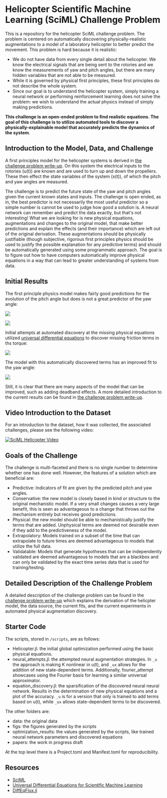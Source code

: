 # Helicopter Scientific Machine Learning (SciML) Challenge Problem

This is a repository for the helicopter SciML challenge problem. The
problem is centered on automatically discovering physically-realistic
augmentations to a model of a laboratory helicopter to better predict
the movement. This problem is hard because it is realistic:

- We do not have data from every single detail about the helicopter.
  We know the electrical signals that are being sent to the rotories
  and we know the measurements of yaw and pitch angles, but there are
  many hidden variables that are not able to be measured.
- While it is governed by physical first principles, these first principles
  do not describe the whole system. 
- Since our goal is to understand the helicopter system, simply training
  a neural network or performing reinforcement learning does not solve the
  problem: we wish to understand the actual physics instead of simply making
  predictions.

**This challenge is an open-ended problem to find realistic equations.
The goal of this challenge is to utilize automated tools to discover a
physically-explainable model that accurately predicts the dynamics of the
system**.

## Introduction to the Model, Data, and Challenge

A first principles model for the helicopter systems is derived in [the challenge problem write-up](https://github.com/ChrisRackauckas/HelicopterSciML.jl/blob/master/papers/Hybrid_Helicopter_model.pdf).
On this system the electrical inputs to the rotories (u(t)) are known and are used to turn up and down
the propellers. These then effect the state variables of the system (x(t)), of which the pitch and yaw
angles are measured.

The challenge is to predict the future state of the yaw and pitch angles given the current known states
and inputs. The challenge is open ended, as in, the best predictor is not necessarily the most useful
predictor so a simple number is cannot be used to judge how good a solution is. A neural network can
remember and predict the data exactly, but that's not interesting! What we are looking for is new physical
equations, augmentations and changes to the original model, that make better predictions and explain the
effects (and their importance) which are left out of the original derivation. These augmentations
should be physically justifiable (though subjective, rigorous first principles physics should be used
to justify the possible explanation for any predictive terms) and should be automatically generated using
some programmatic approach. The goal is to figure out how to have computers automatically improve physical
equations in a way that can lead to greater understanding of systems from data.

## Initial Results

The first principle physics model makes fairly good predictions for the evolution
of the pitch angle but does is not a great predictor of the yaw angle:

![](https://user-images.githubusercontent.com/1814174/86543289-2379d380-beeb-11ea-85f6-3e6a3adc238b.PNG)

![](https://user-images.githubusercontent.com/1814174/86542796-f4616300-bee6-11ea-852e-3ac1d0b06bda.PNG)

Initial attempts at automated discovery at the missing physical equations
utilized [universal differential equations](https://arxiv.org/abs/2001.04385)
to discover missing friction terms in ths torque:

![](https://user-images.githubusercontent.com/1814174/86542748-67b6a500-bee6-11ea-995a-125e2bc9b0e3.PNG)

The model with this automatically discovered terms has an improved fit to the yaw angle:

![](https://user-images.githubusercontent.com/1814174/86542905-e3652180-bee7-11ea-9e02-ecffb9662b56.PNG)

Still, it is clear that there are many aspects of the model that can be improved, such as adding deadband
effects. A more detailed introduction to the current results can be found in [the challenge problem write-up](https://github.com/ChrisRackauckas/HelicopterSciML.jl/blob/master/papers/Hybrid_Helicopter_model.pdf).

## Video Introduction to the Dataset

For an introduction to the dataset, how it was collected, the associated
challenges, please see the following video:

[![SciML Helicopter Video](https://user-images.githubusercontent.com/1814174/86542514-45238c80-bee4-11ea-801f-57fc959e2f2e.PNG)](https://youtu.be/2g1-sDZ3BVw)

## Goals of the Challenge

The challenge is multi-faceted and there is no single number to determine
whether one has done well. However, the features of a solution which
are beneficial are:

- Predictive: Indicators of fit are given by the predicted pitch and
  yaw angles.
- Conservative: the new model is closely based in kind or structure
  to the original mechanistic model. If a very small changes causes
  a very large benefit, this is seen as advantageous to a change that
  throws out the mechanism entirely but receives good predictions.
- Physical: the new model should be able to mechanistically justify
  the terms that are added. Unphysical terms are deemed not desirable
  even if they add to the predictiveness of the model.
- Extrapolatory: Models trained on a subset of the time that can
  extrapolate to future times are deemed advantageous to models that
  utilize the full data.
- Validatable: Models that generate hypotheses that can be independently
  validated are deemed advantageous to models that are a blackbox
  and can only be validated by the exact time series data that is
  used for training/testing.
  
## Detailed Description of the Challenge Problem

A detailed description of the challenge problem can be found in the
[challenge problem write-up](https://github.com/ChrisRackauckas/HelicopterSciML.jl/blob/master/papers/Hybrid_Helicopter_model.pdf)
which explains the derivation of the helicpter model, the data source,
the current fits, and the current experiments in automated physical
augmentation discovery.

## Starter Code

The scripts, stored in `/scripts`, are as follows:

- Helicopter.jl: the initial global optimization performed using the
  basic physical equations.
- neural_attempts.jl: the attempted neural augmentation strategies.
  In `_u` the approach is making K nonlinear in u(t), and `_ux`
  allows for the addition of new state-dependent terms. Additionally,
  fourier_attempt showcases using the Fourier basis for learning a
  similar universal approximator.
- equation_discovery.jl: the sparsification of the discovered neural
  neural network. Results in the determination of new physical equations
  and a plot of the accuracy. `_u` is for a version that only is trained
  to add terms based on u(t), while `_ux` allows state-dependent terms
  to be discovered.

The other folders are:

- data: the original data
- figs: the figures generated by the scripts
- optimization_results: the values generated by the scripts, like
  trained neural network parameters and discovered equations
- papers: the work in progress draft

At the top level there is a Project.toml and Manifest.toml for
reproducibility.

## Resources

- [SciML](https://sciml.ai/)
- [Universal Differential Equations for Scientific Machine Learning](https://arxiv.org/abs/2001.04385)
- [DiffEqFlux.jl](https://github.com/SciML/DiffEqFlux.jl)

